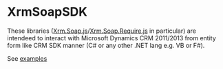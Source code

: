 # XrmSoapSDK
These libraries ([Xrm.Soap.js](https://github.com/abelevtsov/XrmSoapSDK/blob/master/Xrm.Soap.js)/[Xrm.Soap.Require.js](https://github.com/abelevtsov/XrmSoapSDK/blob/master/Xrm.Soap.Require.js) in particular) are intendeed to interact with Microsoft Dynamics CRM 2011/2013 from entity form like CRM SDK manner (C# or any other .NET lang e.g. VB or F#).

See [examples](https://github.com/abelevtsov/XrmSoapSDK/blob/master/examples.js)
